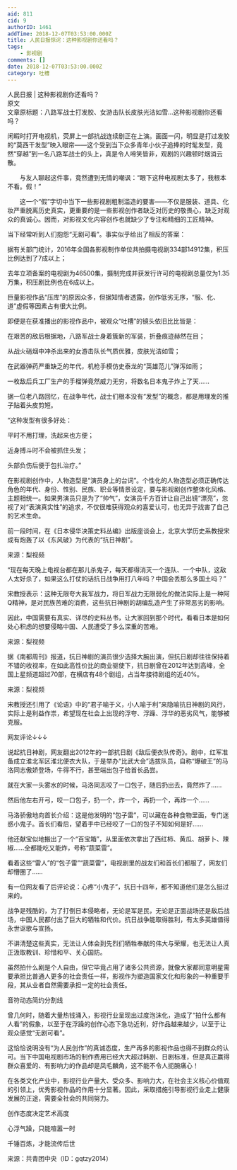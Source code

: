 ```yaml
---
aid: 811
cid: 9
authorID: 1461
addTime: 2018-12-07T03:53:00.000Z
title: 人民日报惊诧：这种影视剧你还看吗？
tags:
    - 影视剧
comments: []
date: 2018-12-07T03:53:00.000Z
category: 吐槽
---
```


人民日报 | 这种影视剧你还看吗？  
原文  
文章原标题：八路军战士打发胶、女游击队长皮肤光洁如雪…这种影视剧你还看吗？

闲暇时打开电视机，荧屏上一部抗战连续剧正在上演。画面一闪，明显是打过发胶的“莫西干发型”映入眼帘——这个受到当下众多青年小伙子追捧的时髦发型，竟然“穿越”到一名八路军战士的头上，真是令人啼笑皆非，观剧的兴趣顿时烟消云散。

　　与友人聊起这件事，竟然遭到无情的嘲讽：“眼下这种电视剧太多了，我根本不看。假！”

　　这一个“假”字切中当下一些影视剧粗制滥造的要害——不仅是服装、道具、化妆严重脱离历史真实，更重要的是一些影视创作者缺乏对历史的敬畏心，缺乏对观众的真诚心。因而，对影视文化内容创作也就缺少了专注和精细的工匠精神。

当下经常听到人们抱怨“无剧可看”。事实似乎给出了相反的答案：

据有关部门统计，2016年全国各影视制作单位共拍摄电视剧334部14912集，积压比例达到了7成以上；

去年立项备案的电视剧为46500集，摄制完成并获发行许可的电视剧总量仅为1.35万集，积压剧比例也在6成以上。

巨量影视作品“压库”的原因众多，但据知情者透露，创作低劣无序，“服、化、道”虚假等因素占有很大比例。

即便是在获准播出的影视作品中，被观众“吐槽”的镜头依旧比比皆是：

在艰苦的敌后根据地，八路军战士身着簇新的军装，折叠痕迹赫然在目；

从战火硝烟中冲杀出来的女游击队长气质优雅，皮肤光洁如雪；

在武器弹药严重缺乏的年代，机枪手模仿史泰龙的“英雄范儿”弹泻如雨；

一枚敌后兵工厂生产的手榴弹竟然威力无穷，将数名日本鬼子炸上了天……

据一位老八路回忆，在战争年代，战士们根本没有“发型”的概念，都是用理发的推子贴着头皮剪短。

“这种发型有很多好处：

平时不用打理，洗起来也方便；

近身搏斗时不会被抓住头发；

头部负伤后便于包扎治疗。”

在影视剧创作中，人物造型是“演员身上的台词”。个性化的人物造型必须正确传达角色的年代、身份、性别、民族、职业等情景设定，要与影视剧创作整体化风格、主题相统一。如果男演员只是为了“帅气”，女演员千方百计让自己出镜“漂亮”，忽视了对“表演真实性”的追求，不仅很难获得观众的喜爱认可，也无异于戕害了自己的艺术生命。

前一段时间，在《日本侵华决策史料丛编》出版座谈会上，北京大学历史系教授宋成有炮轰了以《东风破》为代表的“抗日神剧”。

来源：梨视频

“现在每天晚上电视台都在那儿杀鬼子，每天都得消灭一个连队、一个中队，这敌人太好杀了，如果这么打仗的话抗日战争用打八年吗？中国会丢那么多国土吗？”

宋教授表示：这种无限夸大我军战力，将日军战力无限弱化的做法实际上是一种阿Q精神，是对民族苦难的消费，这些抗日神剧的胡编乱造产生了非常恶劣的影响。

因此，中国需要有真实、详尽的史料丛书，让大家回到那个时代，看看日本是如何处心积虑的想要侵略中国、人民遭受了多么深重的苦难。

来源：梨视频

据《南都周刊》报道，抗日神剧的演员很少选择大腕出演，但抗日剧却往往保持着不错的收视率，在如此高性价比的商业驱使下，抗日剧曾在2012年达到高峰，全国上星频道超过70部，在横店有48个剧组，占当年接待剧组的近40%。

来源：梨视频

宋教授还引用了《论语》中的“君子喻于义，小人喻于利”来隐喻抗日神剧的风行，实际上是利益作祟，希望现在社会上出现的浮夸、浮躁、浮华的恶劣风气，能够被克服。

网友评论↓↓↓

说起抗日神剧，网友翻出2012年的一部抗日剧《敌后便衣队传奇》。剧中，红军准备成立淮北军区淮北便衣大队，于是举办“比武大会”选拔队员，自称“爆破王”的马洛同志傲娇登场，牛得不行，甚至端出包子给首长品尝。

就在大家一头雾水的时候，马洛同志咬了一口包子，随后扔出去，竟然炸了……

然后他左右开弓，咬一口包子，扔一个，炸一个，再扔一个，再炸一个……

马洛骄傲地向首长介绍：这是他发明的“包子雷”，可以藏在各种食物里面，专门迷惑小鬼子。首长们看后，望着手中已经咬了一口的包子不知如何是好……

他还献宝似地搬出了一个“百宝箱”，从里面依次拿出了西红柿、黄瓜、胡萝卜、辣椒……全都能吃又能炸，号称“蔬菜雷”。

看着这些“雷人”的“包子雷”“蔬菜雷”，电视剧里的战友们和首长们都服了，网友们却懵圈了……

有一位网友看了后评论说：心疼“小鬼子”，抗日十四年，都不知道他们是怎么挺过来的。

战争是残酷的，为了打倒日本侵略者，无论是军是民，无论是正面战场还是敌后战场，中国人民都付出了巨大的牺牲和代价。抗日战争能取得胜利，有太多英雄值得永世讴歌与宣扬。

不讲清楚这些真实，无法让人体会到先烈们牺牲奉献的伟大与荣耀，也无法让人真正汲取教训、珍惜和平、关心国防。

虽然拍什么剧是个人自由，但它毕竟占用了诸多公共资源，就像大家都同意明星需要承担比普通人更多的社会责任一样，影视作为塑造国家文化和形象的一种重要手段，其从业者自然需要承担一定的社会责任。

音符动态简约分割线

曾几何时，随着大量热钱涌入，影视行业呈现出过度泡沫化，造成了“拍什么都有人看”的假象，以至于在浮躁的创作心态下急功近利，好作品越来越少，以至于让观众感觉“无剧可看”。

这恰恰说明没有“为人民创作”的真诚态度，生产再多的影视作品也得不到群众的认可。当下中国电视剧市场的制作费用已经大大超过韩剧、日剧标准，但是真正赢得群众喜爱的、有影响力的作品却是凤毛麟角，这不能不令人扼腕痛心！

在各类文化产业中，影视行业产量大、受众多、影响力大，在社会主义核心价值观的引领上，优秀影视作品的作用十分显著。因此，采取措施引导影视行业走上健康发展的正途，需要全社会的共同努力。

创作态度决定艺术高度

心浮气躁，只能喧嚣一时

千锤百炼，才能流传后世

来源：共青团中央（ID：gqtzy2014）
